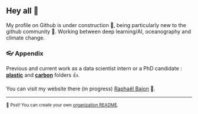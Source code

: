 ## Hey all 👋

My profile on Github is under construction 🦦, being particularly new to the github community 🙇‍. Working between deep learning/AI, oceanography and climate change. 

<!--I really want to collaborate to open source and as Github says, I hope I will rock 🎸 ! [About the open source](https://opensource.guide/)-->

### 👓 Appendix

Previous and current work as a data scientist intern or a PhD candidate : **[plastic](https://github.com/raphaelbajon/plastic-progress)** and **[carbon](https://github.com/raphaelbajon/carbon-progress)** folders :+1:. 

You can visit my website there (in progress) [Raphaël Bajon](https://raphaelbajon.github.io) 🙌.

---

<sub>🤫 Psst! You can create your own [organization README](https://docs.github.com/en/organizations/collaborating-with-groups-in-organizations/customizing-your-organizations-profile).</sub>

<!--
Made with 🖤
-->
